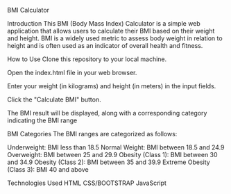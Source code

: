 BMI Calculator

Introduction
This BMI (Body Mass Index) Calculator is a simple web application that allows users to calculate their BMI based on their weight and height. BMI is a widely used metric to assess body weight in relation to height and is often used as an indicator of overall health and fitness.

How to Use
Clone this repository to your local machine.

Open the index.html file in your web browser.

Enter your weight (in kilograms) and height (in meters) in the input fields.

Click the "Calculate BMI" button.

The BMI result will be displayed, along with a corresponding category indicating the BMI range

BMI Categories
The BMI ranges are categorized as follows:

Underweight: BMI less than 18.5
Normal Weight: BMI between 18.5 and 24.9
Overweight: BMI between 25 and 29.9
Obesity (Class 1): BMI between 30 and 34.9
Obesity (Class 2): BMI between 35 and 39.9
Extreme Obesity (Class 3): BMI 40 and above

Technologies Used
HTML
CSS/BOOTSTRAP
JavaScript
